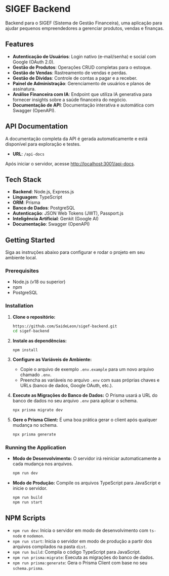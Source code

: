 # SIGEF Backend

Backend para o SIGEF (Sistema de Gestão Financeira), uma aplicação para ajudar pequenos empreendedores a gerenciar produtos, vendas e finanças.

## Features

- **Autenticação de Usuários**: Login nativo (e-mail/senha) e social com Google (OAuth 2.0).
- **Gestão de Produtos**: Operações CRUD completas para o estoque.
- **Gestão de Vendas**: Rastreamento de vendas e perdas.
- **Gestão de Dívidas**: Controle de contas a pagar e a receber.
- **Painel de Administração**: Gerenciamento de usuários e planos de assinatura.
- **Análise Financeira com IA**: Endpoint que utiliza IA generativa para fornecer insights sobre a saúde financeira do negócio.
- **Documentação de API**: Documentação interativa e automática com Swagger (OpenAPI).

## API Documentation

A documentação completa da API é gerada automaticamente e está disponível para exploração e testes.

- **URL**: `/api-docs`

Após iniciar o servidor, acesse [http://localhost:3001/api-docs](http://localhost:3001/api-docs).

## Tech Stack

- **Backend**: Node.js, Express.js
- **Linguagem**: TypeScript
- **ORM**: Prisma
- **Banco de Dados**: PostgreSQL
- **Autenticação**: JSON Web Tokens (JWT), Passport.js
- **Inteligência Artificial**: Genkit (Google AI)
- **Documentação**: Swagger (OpenAPI)

## Getting Started

Siga as instruções abaixo para configurar e rodar o projeto em seu ambiente local.

### Prerequisites

- Node.js (v18 ou superior)
- npm
- PostgreSQL

### Installation

1. **Clone o repositório:**
   ```sh
   https://github.com/SaideLeon/sigef-backend.git
   cd sigef-backend
   ```

2. **Instale as dependências:**
   ```sh
   npm install
   ```

3. **Configure as Variáveis de Ambiente:**
   - Copie o arquivo de exemplo `.env.example` para um novo arquivo chamado `.env`.
   - Preencha as variáveis no arquivo `.env` com suas próprias chaves e URLs (banco de dados, Google OAuth, etc.).

4. **Execute as Migrações do Banco de Dados:**
   O Prisma usará a URL do banco de dados no seu arquivo `.env` para aplicar o schema.
   ```sh
   npx prisma migrate dev
   ```

5. **Gere o Prisma Client:**
   É uma boa prática gerar o client após qualquer mudança no schema.
   ```sh
   npx prisma generate
   ```

### Running the Application

- **Modo de Desenvolvimento:**
  O servidor irá reiniciar automaticamente a cada mudança nos arquivos.
  ```sh
  npm run dev
  ```

- **Modo de Produção:**
  Compile os arquivos TypeScript para JavaScript e inicie o servidor.
  ```sh
  npm run build
  npm run start
  ```

## NPM Scripts

- `npm run dev`: Inicia o servidor em modo de desenvolvimento com `ts-node` e `nodemon`.
- `npm run start`: Inicia o servidor em modo de produção a partir dos arquivos compilados na pasta `dist`.
- `npm run build`: Compila o código TypeScript para JavaScript.
- `npm run prisma:migrate`: Executa as migrações do banco de dados.
- `npm run prisma:generate`: Gera o Prisma Client com base no seu `schema.prisma`.
